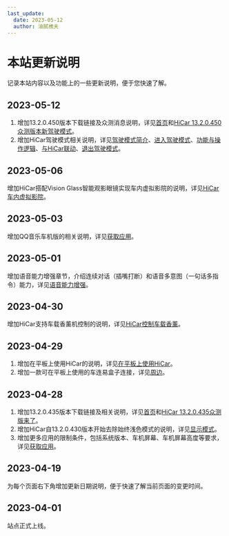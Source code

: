 ```yaml
---
last_update:
  date: 2023-05-12
  author: 油腻樵夫
---
```

# 本站更新说明

记录本站内容以及功能上的一些更新说明，便于您快速了解。

## 2023-05-12
1. 增加13.2.0.450版本下载链接及众测消息说明，详见[首页](https://hicar.cool/)和[HiCar 13.2.0.450众测版本新驾驶模式](https://hicar.cool/blog/hicar-450)。
2. 增加HiCar驾驶模式相关说明，详见[驾驶模式简介](dmode/driving-mode.md)、[进入驾驶模式](dmode/enter-driving-mode.md)、[功能与操作逻辑](dmode/function-and-operation.md)、[与HiCar联动](dmode/work-with-hicar.md)、[退出驾驶模式](dmode/exit-driving-mode.md)。


## 2023-05-06

增加HiCar搭配Vision Glass智能观影眼镜实现车内虚拟影院的说明，详见[HiCar车内虚拟影院](devices/vision-glass-hicar.md)。

## 2023-05-03

增加QQ音乐车机版的相关说明，详见[获取应用](guides/app/obtain.md)。

## 2023-05-01

增加语音能力增强章节，介绍连续对话（插嘴打断）和语音多意图（一句话多指令）能力，详见[语音能力增强](guides/voice/voice-enhance.md)。

## 2023-04-30

增加HiCar支持车载香薰机控制的说明，详见[HiCar控制车载香薰](devices/aromatherapy-hicar.md)。


## 2023-04-29

1. 增加在平板上使用HiCar的说明，详见[在平板上使用HiCar](devices/box-hicar-pad.md)。
2. 增加一款可在平板上使用的车连易盒子连接，详见[周边](https://hicar.cool/box)。


## 2023-04-28

1. 增加13.2.0.435版本下载链接及相关说明，详见[首页](https://hicar.cool/)和[HiCar 13.2.0.435众测版来了](https://hicar.cool/blog/hicar-435)。
2. 增加HiCar自13.2.0.430版本开始去除始终浅色模式的说明，详见[显示模式](guides/ui/display-mode.md)。
3. 增加更多应用的限制条件，包括系统版本、车机屏幕、车机屏幕高度等要求，详见[获取应用](guides/app/obtain.md)。

## 2023-04-19

为每个页面右下角增加更新日期说明，便于快速了解当前页面的变更时间。

## 2023-04-01

站点正式上线。
